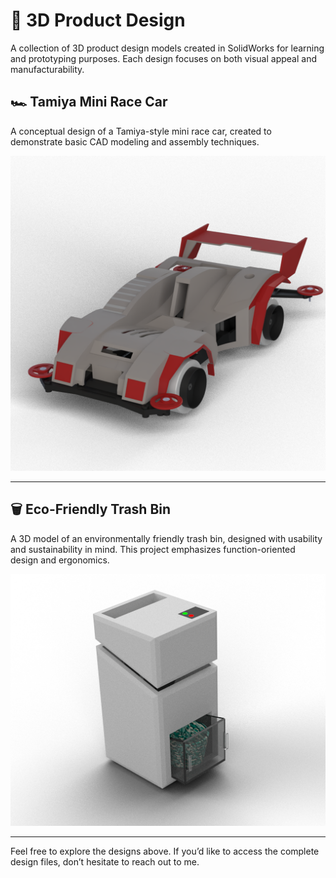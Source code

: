 # 🧩 3D Product Design

A collection of 3D product design models created in SolidWorks for learning and prototyping purposes. Each design focuses on both visual appeal and manufacturability.

## 🏎️ Tamiya Mini Race Car

A conceptual design of a Tamiya-style mini race car, created to demonstrate basic CAD modeling and assembly techniques.

![Tamiya Mini Car](Tamiya.png)

---

## 🗑️ Eco-Friendly Trash Bin

A 3D model of an environmentally friendly trash bin, designed with usability and sustainability in mind. This project emphasizes function-oriented design and ergonomics.

![Eco Trash Bin](RENDER.png)

---

Feel free to explore the designs above. If you’d like to access the complete design files, don’t hesitate to reach out to me.
